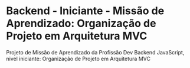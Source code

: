 # Backend - Iniciante - Missão de Aprendizado: Organização de Projeto em Arquitetura MVC
Projeto de Missão de Aprendizado da Profissão Dev Backend JavaScript, nivel iniciante: Organização de Projeto em Arquitetura MVC
